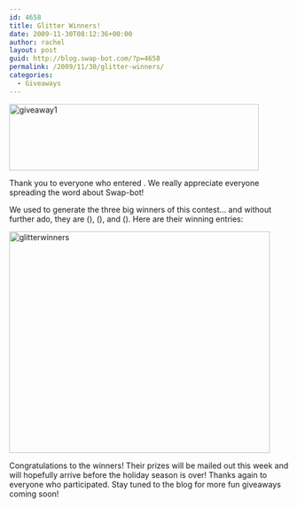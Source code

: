 ```yaml
---
id: 4658
title: Glitter Winners!
date: 2009-11-30T08:12:36+00:00
author: rachel
layout: post
guid: http://blog.swap-bot.com/?p=4658
permalink: /2009/11/30/glitter-winners/
categories:
  - Giveaways
---
```

<img src="http://blog.swap-bot.com/wp-content/uploads/2009/11/giveaway1.gif" alt="giveaway1" title="giveaway1" width="450" height="120" class="aligncenter size-full wp-image-4659" srcset="http://blog.swap-bot.com/wp-content/uploads/2009/11/giveaway1-300x80.gif 300w, http://blog.swap-bot.com/wp-content/uploads/2009/11/giveaway1.gif 450w" sizes="(max-width: 450px) 100vw, 450px" />

Thank you to everyone who entered . We really appreciate everyone spreading the word about Swap-bot!

We used to generate the three big winners of this contest&#8230; and without further ado, they are (), (), and (). Here are their winning entries:
  
<img src="http://blog.swap-bot.com/wp-content/uploads/2009/11/glitterwinners.jpg" alt="glitterwinners" title="glitterwinners" width="470" height="400" class="aligncenter size-full wp-image-4660" srcset="http://blog.swap-bot.com/wp-content/uploads/2009/11/glitterwinners-300x255.jpg 300w, http://blog.swap-bot.com/wp-content/uploads/2009/11/glitterwinners.jpg 470w" sizes="(max-width: 470px) 100vw, 470px" />

Congratulations to the winners! Their prizes will be mailed out this week and will hopefully arrive before the holiday season is over! Thanks again to everyone who participated. Stay tuned to the blog for more fun giveaways coming soon!